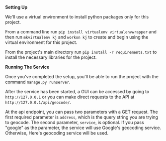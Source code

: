 
**Setting Up**

We'll use a virtual environment to install python packages only for this project. 

From a command line run `pip install virtualenv virtualenvwrapper` and then run `mkvirtualenv kj` and `workon kj` to 
create and begin using the virtual environment for this project. 

From the project's main directory run `pip install -r requirements.txt` to install the necessary libraries for the project.


**Running The Service**

Once you've completed the setup, you'll be able to run the project with the command `manage.py runserver`.

After the service has been started, a GUI can be accessed by going to `http://127.0.0.1` or you can make direct requests
to the API at `http://127.0.0.1/api/geocode/`.

At the api endpoint, you can pass two parameters with a GET request. The first required parameter is `address`, which is the query string you
are trying to geocode. The second parameter, `service`,  is optional. If you pass "google" as the parameter, the service
will use Google's geocoding service. Otherwise, Here's geocoding service will be used.

